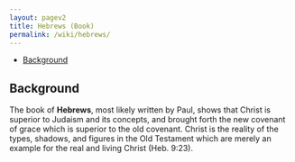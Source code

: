 ```yaml
---
layout: pagev2
title: Hebrews (Book)
permalink: /wiki/hebrews/
---
```

- [Background](#background)

## Background

The book of **Hebrews**, most likely written by Paul, shows that Christ is superior to Judaism and its concepts, and brought forth the new covenant of grace which is superior to the old covenant. Christ is the reality of the types, shadows, and figures in the Old Testament which are merely an example for the real and living Christ (Heb. 9:23).
